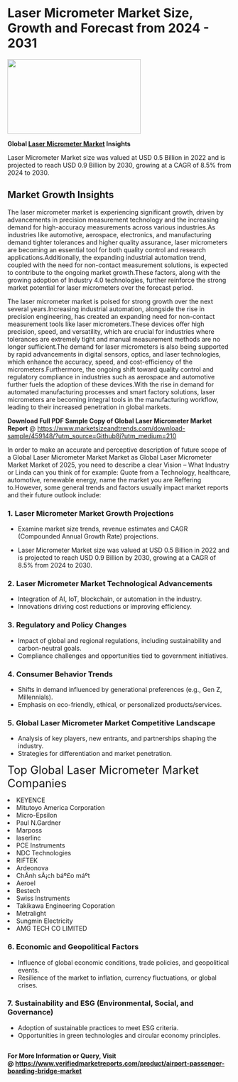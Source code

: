 <H1>Laser Micrometer Market Size, Growth and Forecast from 2024 - 2031</H1><img class="aligncenter size-medium wp-image-584254" src="https://thirdeyenews.in/wp-content/uploads/2024/09/Global-Market-Research-300x168.jpeg" alt="" width="300" height="168" /><p><strong>Global&nbsp;<a href="https://www.marketsizeandtrends.com/download-sample/459148/?utm_source=Github8j?utm_medium=210">Laser Micrometer Market</a> Insights</strong></p><p>Laser Micrometer Market size was valued at USD 0.5 Billion in 2022 and is projected to reach USD 0.9 Billion by 2030, growing at a CAGR of 8.5% from 2024 to 2030.</p><p><h2>Market Growth Insights</h2> <p>The laser micrometer market is experiencing significant growth, driven by advancements in precision measurement technology and the increasing demand for high-accuracy measurements across various industries.As industries like automotive, aerospace, electronics, and manufacturing demand tighter tolerances and higher quality assurance, laser micrometers are becoming an essential tool for both quality control and research applications.Additionally, the expanding industrial automation trend, coupled with the need for non-contact measurement solutions, is expected to contribute to the ongoing market growth.These factors, along with the growing adoption of Industry 4.0 technologies, further reinforce the strong market potential for laser micrometers over the forecast period.</p> <p>The laser micrometer market is poised for strong growth over the next several years.Increasing industrial automation, alongside the rise in precision engineering, has created an expanding need for non-contact measurement tools like laser micrometers.These devices offer high precision, speed, and versatility, which are crucial for industries where tolerances are extremely tight and manual measurement methods are no longer sufficient.The demand for laser micrometers is also being supported by rapid advancements in digital sensors, optics, and laser technologies, which enhance the accuracy, speed, and cost-efficiency of the micrometers.Furthermore, the ongoing shift toward quality control and regulatory compliance in industries such as aerospace and automotive further fuels the adoption of these devices.With the rise in demand for automated manufacturing processes and smart factory solutions, laser micrometers are becoming integral tools in the manufacturing workflow, leading to their increased penetration in global markets.<p><span class=""><strong>Download Full PDF Sample Copy of Global Laser Micrometer Market Report</strong> @ <a href="https://www.marketsizeandtrends.com/download-sample/459148/?utm_source=Github8j?utm_medium=210" target="_blank">https://www.marketsizeandtrends.com/download-sample/459148/?utm_source=Github8j?utm_medium=210</a></span></p><p>In order to make an accurate and perceptive description of future scope of a Global&nbsp;Laser Micrometer Market Market as Global&nbsp;Laser Micrometer Market Market of 2025, you need to describe a clear Vision &ndash; What Industry or Linda can you think of for example: Quote from a Technology, healthcare, automotive, renewable energy, name the market you are Reffering to.However, some general trends and factors usually impact market reports and their future outlook include:</p><h3>1.&nbsp;<strong>Laser Micrometer Market Growth Projections</strong></h3><ul><li>Examine market size trends, revenue estimates and CAGR (Compounded Annual Growth Rate) projections.</li><li><p>Laser Micrometer Market size was valued at USD 0.5 Billion in 2022 and is projected to reach USD 0.9 Billion by 2030, growing at a CAGR of 8.5% from 2024 to 2030.</p></li></ul><h3>2.&nbsp;<strong>Laser Micrometer Market Technological Advancements</strong></h3><ul><li>Integration of AI, IoT, blockchain, or automation in the industry.</li><li>Innovations driving cost reductions or improving efficiency.</li></ul><h3>3.&nbsp;<strong>Regulatory and Policy Changes</strong></h3><ul><li>Impact of global and regional regulations, including sustainability and carbon-neutral goals.</li><li>Compliance challenges and opportunities tied to government initiatives.</li></ul><h3>4.&nbsp;<strong>Consumer Behavior Trends</strong></h3><ul><li>Shifts in demand influenced by generational preferences (e.g., Gen Z, Millennials).</li><li>Emphasis on eco-friendly, ethical, or personalized products/services.</li></ul><h3>5.&nbsp;<strong>Global Laser Micrometer Market Competitive Landscape</strong></h3><ul><li>Analysis of key players, new entrants, and partnerships shaping the industry.</li><li>Strategies for differentiation and market penetration.</li></ul><p data-pm-slice="1 1 []"><span style="color: inherit; font-family: inherit; font-size: 25px;">Top Global Laser Micrometer Market Companies</span></p><div class="" data-test-id=""><p><li>KEYENCE</li><li> Mitutoyo America Corporation</li><li> Micro-Epsilon</li><li> Paul N.Gardner</li><li> Marposs</li><li> laserlinc</li><li> PCE Instruments</li><li> NDC Technologies</li><li> RIFTEK</li><li> Ardeonova</li><li> ChÃ­nh sÃ¡ch báº£o máº­t</li><li> Aeroel</li><li> Bestech</li><li> Swiss Instruments</li><li> Takikawa Engineering Coporation</li><li> Metralight</li><li> Sungmin Electricity</li><li> AMG TECH CO LIMITED</li></p></div><h3>6.&nbsp;<strong>Economic and Geopolitical Factors</strong></h3><ul><li>Influence of global economic conditions, trade policies, and geopolitical events.</li><li>Resilience of the market to inflation, currency fluctuations, or global crises.</li></ul><h3>7.&nbsp;<strong>Sustainability and ESG (Environmental, Social, and Governance)</strong></h3><ul><li>Adoption of sustainable practices to meet ESG criteria.</li><li>Opportunities in green technologies and circular economy principles.</li></ul><h2><strong style="font-size: 14px;">For More Information or Query, Visit @&nbsp;</strong><a style="background-color: #ffffff; font-size: 14px;" href="https://www.marketsizeandtrends.com/report/laser-micrometer-market/" target="_blank">https://www.verifiedmarketreports.com/product/airport-passenger-boarding-bridge-market</a></h2>